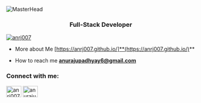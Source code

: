 ![MasterHead](https://pbs.twimg.com/media/GaAOgJzbYAE3pni?format=jpg&name=large)
<h3 align="center">Full-Stack Developer</h3>

<p align="left"> <a href="https://twitter.com/anrj007" target="blank"><img src="https://img.shields.io/twitter/follow/anrj007?logo=twitter&style=for-the-badge" alt="anrj007" /></a> </p>

- More about Me
[https://anrj007.github.io/]**(https://anrj007.github.io/)**

- How to reach me **anurajupadhyay6@gmail.com**

<h3 align="left">Connect with me:</h3>
<p align="left">
<a href="https://twitter.com/anrj007" target="blank"><img align="center" src="https://raw.githubusercontent.com/rahuldkjain/github-profile-readme-generator/master/src/images/icons/Social/twitter.svg" alt="anrj007" height="30" width="40" /></a>
<a href="https://linkedin.com/in/anurajupadhyay6" target="blank"><img align="center" src="https://raw.githubusercontent.com/rahuldkjain/github-profile-readme-generator/master/src/images/icons/Social/linked-in-alt.svg" alt="anurajupadhyay6" height="30" width="40" /></a>
</p>

